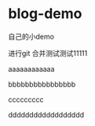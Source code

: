 # blog-demo
自己的小demo

进行git 合并测试测试11111


aaaaaaaaaaaa



bbbbbbbbbbbbbbbb


ccccccccc



dddddddddddddddddd
